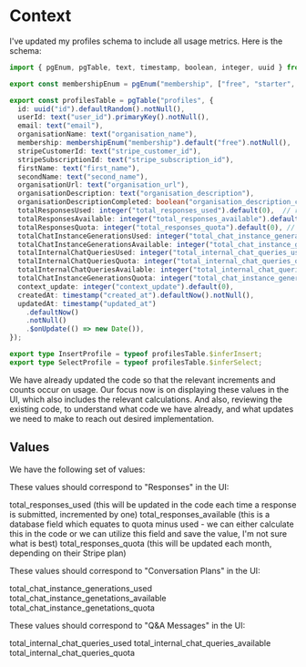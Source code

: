 # Context

I've updated my profiles schema to include all usage metrics. Here is the schema:

```typescript
import { pgEnum, pgTable, text, timestamp, boolean, integer, uuid } from "drizzle-orm/pg-core";

export const membershipEnum = pgEnum("membership", ["free", "starter", "pro"]);

export const profilesTable = pgTable("profiles", {
  id: uuid("id").defaultRandom().notNull(),
  userId: text("user_id").primaryKey().notNull(),
  email: text("email"),
  organisationName: text("organisation_name"),
  membership: membershipEnum("membership").default("free").notNull(),
  stripeCustomerId: text("stripe_customer_id"),
  stripeSubscriptionId: text("stripe_subscription_id"),
  firstName: text("first_name"),
  secondName: text("second_name"),
  organisationUrl: text("organisation_url"),
  organisationDescription: text("organisation_description"),
  organisationDescriptionCompleted: boolean("organisation_description_completed").default(false),
  totalResponsesUsed: integer("total_responses_used").default(0),  // renamed from totalResponsesUsedThisMonth
  totalResponsesAvailable: integer("total_responses_available").default(0),
  totalResponsesQuota: integer("total_responses_quota").default(0), // renamed from monthlyResponsesQuota
  totalChatInstanceGenerationsUsed: integer("total_chat_instance_generations_used").default(0),
  totalChatInstanceGenerationsAvailable: integer("total_chat_instance_generations_available").default(0),
  totalInternalChatQueriesUsed: integer("total_internal_chat_queries_used").default(0),
  totalInternalChatQueriesQuota: integer("total_internal_chat_queries_quota").default(0),
  totalInternalChatQueriesAvailable: integer("total_internal_chat_queries_available").default(0),
  totalChatInstanceGenerationsQuota: integer("total_chat_instance_generations_quota").default(0),
  context_update: integer("context_update").default(0),
  createdAt: timestamp("created_at").defaultNow().notNull(),
  updatedAt: timestamp("updated_at")
    .defaultNow()
    .notNull()
    .$onUpdate(() => new Date()),
});

export type InsertProfile = typeof profilesTable.$inferInsert;
export type SelectProfile = typeof profilesTable.$inferSelect;
```

We have already updated the code so that the relevant increments and counts occur on usage. Our focus now is on displaying these values in the UI, which also includes the relevant calculations. And also, reviewing the existing code, to understand what code we have already, and what updates we need to make to reach out desired implementation.

## Values

We have the following set of values:

These values should correspond to "Responses" in the UI:

total_responses_used (this will be updated in the code each time a response is submitted, incremented by one)
total_responses_available (this is a database field which equates to quota minus used - we can either calculate this in the code or we can utilize this field and save the value, I'm not sure what is best)
total_responses_quota (this will be updated each month, depending on their Stripe plan)

These values should correspond to "Conversation Plans" in the UI:

total_chat_instance_generations_used 
total_chat_instance_genetations_available
total_chat_instance_genetations_quota 

These values should correspond to "Q&A Messages" in the UI:

total_internal_chat_queries_used 
total_internal_chat_queries_available 
total_internal_chat_queries_quota 




